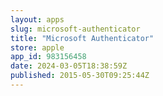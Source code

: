 ```yaml
---
layout: apps
slug: microsoft-authenticator
title: "Microsoft Authenticator"
store: apple
app_id: 983156458
date: 2024-03-05T18:38:59Z
published: 2015-05-30T09:25:44Z
---
```


